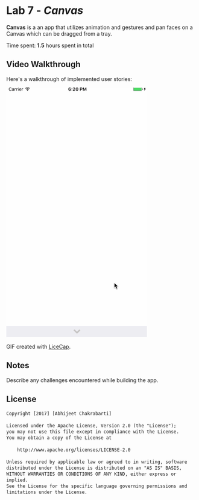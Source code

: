# Lab 7 - *Canvas*

**Canvas** is a an app that utilizes animation and gestures and pan faces on a Canvas which can be dragged from a tray.

Time spent: **1.5** hours spent in total

## Video Walkthrough

Here's a walkthrough of implemented user stories:

<img src='https://github.com/abhic001/Canvas/blob/master/Canvas-demo.gif' title='Video Walkthrough' width='' alt='Video Walkthrough' />

GIF created with [LiceCap](http://www.cockos.com/licecap/).

## Notes

Describe any challenges encountered while building the app.

## License

    Copyright [2017] [Abhijeet Chakrabarti]

    Licensed under the Apache License, Version 2.0 (the "License");
    you may not use this file except in compliance with the License.
    You may obtain a copy of the License at

        http://www.apache.org/licenses/LICENSE-2.0

    Unless required by applicable law or agreed to in writing, software
    distributed under the License is distributed on an "AS IS" BASIS,
    WITHOUT WARRANTIES OR CONDITIONS OF ANY KIND, either express or implied.
    See the License for the specific language governing permissions and
    limitations under the License.
